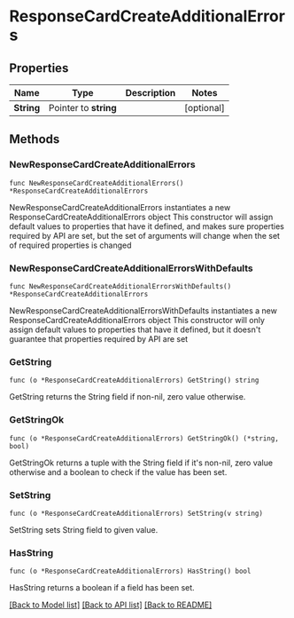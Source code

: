 # ResponseCardCreateAdditionalErrors

## Properties

Name | Type | Description | Notes
------------ | ------------- | ------------- | -------------
**String** | Pointer to **string** |  | [optional] 

## Methods

### NewResponseCardCreateAdditionalErrors

`func NewResponseCardCreateAdditionalErrors() *ResponseCardCreateAdditionalErrors`

NewResponseCardCreateAdditionalErrors instantiates a new ResponseCardCreateAdditionalErrors object
This constructor will assign default values to properties that have it defined,
and makes sure properties required by API are set, but the set of arguments
will change when the set of required properties is changed

### NewResponseCardCreateAdditionalErrorsWithDefaults

`func NewResponseCardCreateAdditionalErrorsWithDefaults() *ResponseCardCreateAdditionalErrors`

NewResponseCardCreateAdditionalErrorsWithDefaults instantiates a new ResponseCardCreateAdditionalErrors object
This constructor will only assign default values to properties that have it defined,
but it doesn't guarantee that properties required by API are set

### GetString

`func (o *ResponseCardCreateAdditionalErrors) GetString() string`

GetString returns the String field if non-nil, zero value otherwise.

### GetStringOk

`func (o *ResponseCardCreateAdditionalErrors) GetStringOk() (*string, bool)`

GetStringOk returns a tuple with the String field if it's non-nil, zero value otherwise
and a boolean to check if the value has been set.

### SetString

`func (o *ResponseCardCreateAdditionalErrors) SetString(v string)`

SetString sets String field to given value.

### HasString

`func (o *ResponseCardCreateAdditionalErrors) HasString() bool`

HasString returns a boolean if a field has been set.


[[Back to Model list]](../README.md#documentation-for-models) [[Back to API list]](../README.md#documentation-for-api-endpoints) [[Back to README]](../README.md)


